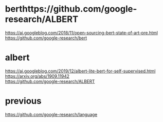 # berthttps://github.com/google-research/ALBERT
https://ai.googleblog.com/2018/11/open-sourcing-bert-state-of-art-pre.html <br>
https://github.com/google-research/bert <br>
# albert
https://ai.googleblog.com/2019/12/albert-lite-bert-for-self-supervised.html <br>
https://arxiv.org/abs/1909.11942 <br>
https://github.com/google-research/ALBERT <br>
# previous
https://github.com/google-research/language
